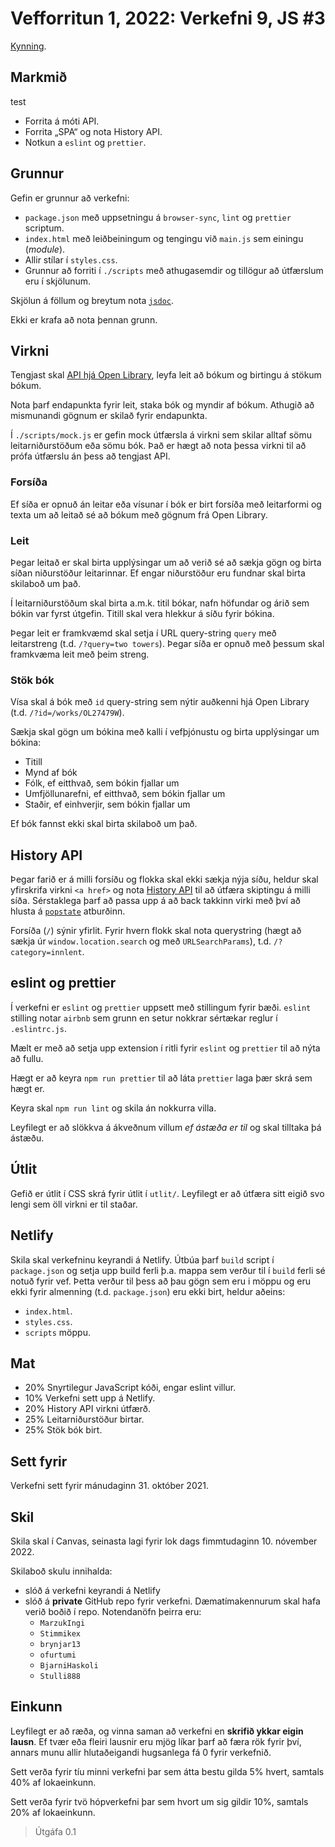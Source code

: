 # Vefforritun 1, 2022: Verkefni 9, JS #3

[Kynning](https://youtu.be/En5ff858C1g).

## Markmið

test

* Forrita á móti API.
* Forrita „SPA“ og nota History API.
* Notkun a `eslint` og `prettier`.

## Grunnur

Gefin er grunnur að verkefni:

* `package.json` með uppsetningu á `browser-sync`, `lint` og `prettier` scriptum.
* `index.html` með leiðbeiningum og tengingu við `main.js` sem einingu (_module_).
* Allir stílar í `styles.css`.
* Grunnur að forriti í `./scripts` með athugasemdir og tillögur að útfærslum eru í skjölunum.

Skjölun á föllum og breytum nota [`jsdoc`](https://jsdoc.app/).

Ekki er krafa að nota þennan grunn.

## Virkni

Tengjast skal [API hjá Open Library](https://openlibrary.org/developers/api), leyfa leit að bókum og birtingu á stökum bókum.

Nota þarf endapunkta fyrir leit, staka bók og myndir af bókum. Athugið að mismunandi gögnum er skilað fyrir endapunkta.

Í `./scripts/mock.js` er gefin mock útfærsla á virkni sem skilar alltaf sömu leitarniðurstöðum eða sömu bók. Það er hægt að nota þessa virkni til að prófa útfærslu án þess að tengjast API.

### Forsíða

Ef síða er opnuð án leitar eða vísunar í bók er birt forsíða með leitarformi og texta um að leitað sé að bókum með gögnum frá Open Library.

### Leit

Þegar leitað er skal birta upplýsingar um að verið sé að sækja gögn og birta síðan niðurstöður leitarinnar. Ef engar niðurstöður eru fundnar skal birta skilaboð um það.

Í leitarniðurstöðum skal birta a.m.k. titil bókar, nafn höfundar og árið sem bókin var fyrst útgefin. Titill skal vera hlekkur á síðu fyrir bókina.

Þegar leit er framkvæmd skal setja í URL query-string `query` með leitarstreng (t.d. `/?query=two towers`). Þegar síða er opnuð með þessum skal framkvæma leit með þeim streng.

### Stök bók

Vísa skal á bók með `id` query-string sem nýtir auðkenni hjá Open Library (t.d. `/?id=/works/OL27479W`).

Sækja skal gögn um bókina með kalli í vefþjónustu og birta upplýsingar um bókina:

* Titill
* Mynd af bók
* Fólk, ef eitthvað, sem bókin fjallar um
* Umfjöllunarefni, ef eitthvað, sem bókin fjallar um
* Staðir, ef einhverjir, sem bókin fjallar um

Ef bók fannst ekki skal birta skilaboð um það.

## History API

Þegar farið er á milli forsíðu og flokka skal ekki sækja nýja síðu, heldur skal yfirskrifa virkni `<a href>` og nota [History API](https://developer.mozilla.org/en-US/docs/Web/API/History_API) til að útfæra skiptingu á milli síða. Sérstaklega þarf að passa upp á að back takkinn virki með því að hlusta á [`popstate`](https://developer.mozilla.org/en-US/docs/Web/API/WindowEventHandlers/onpopstate) atburðinn.

Forsíða (`/`) sýnir yfirlit. Fyrir hvern flokk skal nota querystring (hægt að sækja úr `window.location.search` og með `URLSearchParams`), t.d. `/?category=innlent`.

## eslint og prettier

Í verkefni er `eslint` og `prettier` uppsett með stillingum fyrir bæði. `eslint` stilling notar `airbnb` sem grunn en setur nokkrar sértækar reglur í `.eslintrc.js`.

Mælt er með að setja upp extension í ritli fyrir `eslint` og `prettier` til að nýta að fullu.

Hægt er að keyra `npm run prettier` til að láta `prettier` laga þær skrá sem hægt er.

Keyra skal `npm run lint` og skila án nokkurra villa.

Leyfilegt er að slökkva á ákveðnum villum _ef ástæða er til_ og skal tilltaka þá ástæðu.

## Útlit

Gefið er útlit í CSS skrá fyrir útlit í `utlit/`. Leyfilegt er að útfæra sitt eigið svo lengi sem öll virkni er til staðar.

## Netlify

Skila skal verkefninu keyrandi á Netlify. Útbúa þarf `build` script í `package.json` og setja upp build ferli þ.a. mappa sem verður til í `build` ferli sé notuð fyrir vef. Þetta verður til þess að þau gögn sem eru i möppu og eru ekki fyrir almenning (t.d. `package.json`) eru ekki birt, heldur aðeins:

* `index.html`.
* `styles.css`.
* `scripts` möppu.

## Mat

* 20% Snyrtilegur JavaScript kóði, engar eslint villur.
* 10% Verkefni sett upp á Netlify.
* 20% History API virkni útfærð.
* 25% Leitarniðurstöður birtar.
* 25% Stök bók birt.

## Sett fyrir

Verkefni sett fyrir mánudaginn 31. október 2021.

## Skil

Skila skal í Canvas, seinasta lagi fyrir lok dags fimmtudaginn 10. nóvember 2022.

Skilaboð skulu innihalda:

* slóð á verkefni keyrandi á Netlify
* slóð á **private** GitHub repo fyrir verkefni. Dæmatímakennurum skal hafa verið boðið í repo. Notendanöfn þeirra eru:
  * `MarzukIngi`
  * `Stimmikex`
  * `brynjar13`
  * `ofurtumi`
  * `BjarniHaskoli`
  * `Stulli888`

## Einkunn

Leyfilegt er að ræða, og vinna saman að verkefni en **skrifið ykkar eigin lausn**. Ef tvær eða fleiri lausnir eru mjög líkar þarf að færa rök fyrir því, annars munu allir hlutaðeigandi hugsanlega fá 0 fyrir verkefnið.

Sett verða fyrir tíu minni verkefni þar sem átta bestu gilda 5% hvert, samtals 40% af lokaeinkunn.

Sett verða fyrir tvö hópverkefni þar sem hvort um sig gildir 10%, samtals 20% af lokaeinkunn.

> Útgáfa 0.1
